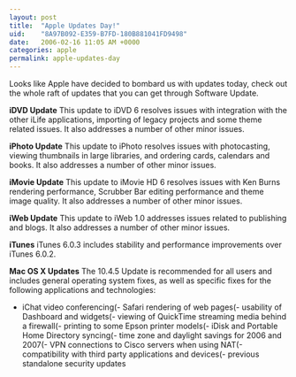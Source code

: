 ```yaml
---
layout: post
title:  "Apple Updates Day!"
uid:	"8A97B092-E359-B7FD-180B881041FD9498"
date:   2006-02-16 11:05 AM +0000
categories: apple
permalink: apple-updates-day
---
```

Looks like Apple have decided to bombard us with updates today, check out the whole raft of updates that you can get through Software Update.

<strong>iDVD Update</strong>
This update to iDVD 6 resolves issues with integration with the other iLife applications, importing of legacy projects and some theme related issues. It also addresses a number of other minor issues.

<strong>iPhoto Update</strong>
This update to iPhoto resolves issues with photocasting, viewing thumbnails in large libraries, and ordering cards, calendars and books. It also addresses a number of other minor issues.

<strong>iMovie Update</strong>
This update to iMovie HD 6 resolves issues with Ken Burns rendering performance, Scrubber Bar editing performance and theme image quality. It also addresses a number of other minor issues.

<strong>iWeb Update</strong>
This update to iWeb 1.0 addresses issues related to publishing and blogs. It also addresses a number of other minor issues.

<strong>iTunes</strong>
iTunes 6.0.3 includes stability and performance improvements over iTunes 6.0.2.

<strong>Mac OS X Updates</strong>
The 10.4.5 Update is recommended for all users and includes general operating system fixes, as well as specific fixes for the following applications and technologies:
- iChat video conferencing(- Safari rendering of web pages(- usability of Dashboard and widgets(- viewing of QuickTime streaming media behind a firewall(- printing to some Epson printer models(- iDisk and Portable Home Directory syncing(- time zone and daylight savings for 2006 and 2007(- VPN connections to Cisco servers when using NAT(- compatibility with third party applications and devices(- previous standalone security updates